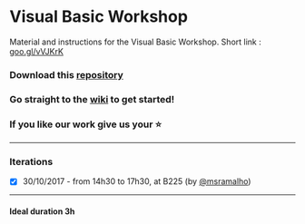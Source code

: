 # Visual Basic Workshop
Material and instructions for the Visual Basic Workshop. Short link : [goo.gl/vVJKrK](https://goo.gl/vVJKrK)

### Download this [repository](https://github.com/ieeeupsb/workshop-vb/archive/master.zip)

### Go straight to the [wiki](https://github.com/ieeeupsb/workshop-vb/wiki) to get started!

### If you like our work give us your :star:

---
### Iterations

 - [x] 30/10/2017 - from 14h30 to 17h30, at B225 (by [@msramalho](https://github.com/msramalho))
 
---

#### Ideal duration 3h
